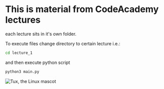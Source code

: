 #  This is material from CodeAcademy lectures

each lecture sits in it's own folder.

To execute files change directory to certain lecture i.e.:

```bash
cd lecture_1
```

and then execute python script
```python
python3 main.py
```


![Tux, the Linux mascot](/pictures/tux.avif)
